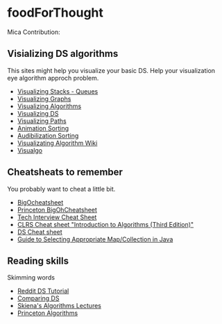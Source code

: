 # foodForThought

Mica Contribution:

## Visializing DS algorithms
This sites might help you visualize your basic DS.
Help your visualization eye algorithm approch problem.

- [Visualizing Stacks - Queues](https://www.cs.usfca.edu/~galles/visualization/QueueLL.html)
- [Visualizing Graphs](https://workshape.github.io/visual-graph-algorithms/)
- [Visualizing Algorithms](https://algorithm-visualizer.org/backtracking/hamiltonean-cycles)
- [Visualizing DS](https://www.cs.usfca.edu/~galles/visualization/Algorithms.html)
- [Visualizing Paths](https://qiao.github.io/PathFinding.js/visual/)
- [Animation Sorting](https://www.toptal.com/developers/sorting-algorithms)
- [Audibilization Sorting](https://panthema.net/2013/sound-of-sorting/)
- [Visualizating Algorithm Wiki](https://thimbleby.gitlab.io/algorithm-wiki-site/)
- [Visualgo](https://visualgo.net/en)


## Cheatsheats to remember
You probably want to cheat a little bit.

- [BigOcheatsheet](https://www.bigocheatsheet.com/)
- [Princeton BigOhCheatsheet](https://algs4.cs.princeton.edu/cheatsheet/)
- [Tech Interview Cheat Sheet](https://github.com/TSiege/Tech-Interview-Cheat-Sheet)
- [CLRS Cheat sheet "Introduction to Algorithms (Third Edition)"](https://sinon.org/algorithms//#data-structures)
- [DS Cheat sheet](https://www.clear.rice.edu/comp160/data_cheat.html)
- [Guide to Selecting Appropriate Map/Collection in Java](http://www.sergiy.ca/guide-to-selecting-appropriate-map-collection-in-java/)


## Reading skills
Skimming words

- [Reddit DS Tutorial](https://www.reddit.com/r/BukkitCoding/comments/1rrl2e/info_data_structures_tutorial/)
- [Comparing DS](http://cooervo.github.io/Algorithms-DataStructures-BigONotation/index.html)
- [Skiena's Algorithms Lectures](https://www3.cs.stonybrook.edu/~algorith/video-lectures/)
- [Princeton Algorithms](https://algs4.cs.princeton.edu/home/)



